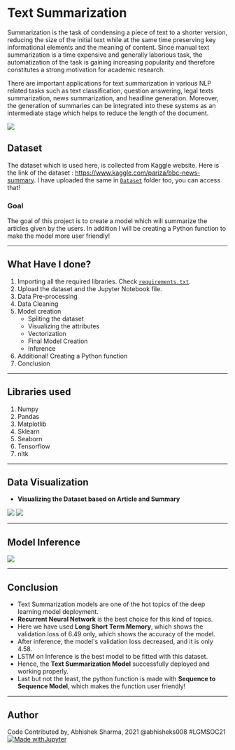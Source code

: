 # Text Summarization
Summarization is the task of condensing a piece of text to a shorter version, reducing the size of the initial text while at the same time preserving key informational elements and the meaning of content. Since manual text summarization is a time expensive and generally laborious task, the automatization of the task is gaining increasing popularity and therefore constitutes a strong motivation for academic research.

There are important applications for text summarization in various NLP related tasks such as text classification, question answering, legal texts summarization, news summarization, and headline generation. Moreover, the generation of summaries can be integrated into these systems as an intermediate stage which helps to reduce the length of the document.

![](https://github.com/abhisheks008/ML-ProjectKart/blob/patch-44/Text%20Summarization/Images/txt1.png)

## Dataset
The dataset which is used here, is collected from Kaggle website. Here is the link of the dataset : https://www.kaggle.com/pariza/bbc-news-summary. I have uploaded the same in [`Dataset`](https://github.com/abhisheks008/ML-ProjectKart/tree/patch-44/Text%20Summarization/Dataset) folder too, you can access that!

### Goal
The goal of this project is to create a model which will summarize the articles given by the users. In addition I will be creating a Python function to make the model more user friendly!
***********************
## What Have I done?
1. Importing all the required libraries. Check [`requirements.txt`](https://github.com/abhisheks008/ML-ProjectKart/blob/patch-44/Text%20Summarization/requirements.txt).
2. Upload the dataset and the Jupyter Notebook file.
3. Data Pre-processing
4. Data Cleaning
5. Model creation
    - Spliting the dataset
    - Visualizing the attributes
    - Vectorization
    - Final Model Creation
    - Inference
6. Additional! Creating a Python function
7. Conclusion

***********************
## Libraries used
1. Numpy
2. Pandas
3. Matplotlib
4. Sklearn 
5. Seaborn
6. Tensorflow
7. nltk

******************************
## Data Visualization
- **Visualizing the Dataset based on Article and Summary**

![](https://github.com/abhisheks008/ML-ProjectKart/blob/patch-44/Text%20Summarization/Images/txt2.png) ![](https://github.com/abhisheks008/ML-ProjectKart/blob/patch-44/Text%20Summarization/Images/txt3.png)
******************************
## Model Inference
![](https://github.com/abhisheks008/ML-ProjectKart/blob/patch-44/Text%20Summarization/Images/txt4.png)

********************************
## Conclusion
* Text Summarization models are one of the hot topics of the deep learning model deployment.
* **Recurrent Neural Network** is the best choice for this kind of topics.
* Here we have used **Long Short Term Memory**, which shows the validation loss of 6.49 only, which shows the accuracy of the model.
* After inference, the model's validation loss decreased, and it is only 4.58.
* LSTM on Inference is the best model to be fitted with this dataset.
* Hence, the **Text Summarization Model** successfully deployed and working properly.
* Last but not the least, the python function is made with **Sequence to Sequence Model**, which makes the function user friendly!

************************************
## Author
Code Contributed by, Abhishek Sharma, 2021 @abhisheks008 #LGMSOC21
[![Made withJupyter](https://img.shields.io/badge/Made%20with-Jupyter-orange?style=for-the-badge&logo=Jupyter)](https://jupyter.org/try)
